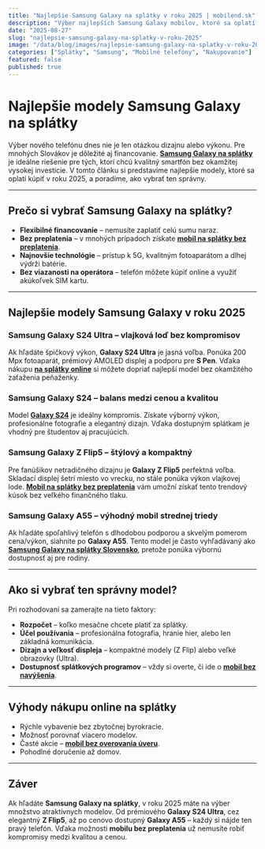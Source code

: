 ```yaml
---
title: "Najlepšie Samsung Galaxy na splátky v roku 2025 | mobilend.sk"
description: "Výber najlepších Samsung Galaxy mobilov, ktoré sa oplatí kúpiť na splátky v roku 2025."
date: "2025-08-27"
slug: "najlepsie-samsung-galaxy-na-splatky-v-roku-2025"
image: "/data/blog/images/najlepsie-samsung-galaxy-na-splatky-v-roku-2025.webp"
categories: ["Splátky", "Samsung", "Mobilné telefóny", "Nakupovanie"]
featured: false
published: true
---
```





# Najlepšie modely Samsung Galaxy na splátky  

Výber nového telefónu dnes nie je len otázkou dizajnu alebo výkonu. Pre mnohých Slovákov je dôležité aj financovanie. **[Samsung Galaxy na splátky](https://mobilend.sk/katalog)** je ideálne riešenie pre tých, ktorí chcú kvalitný smartfón bez okamžitej vysokej investície. V tomto článku si predstavíme najlepšie modely, ktoré sa oplatí kúpiť v roku 2025, a poradíme, ako vybrať ten správny.  

---

## Prečo si vybrať Samsung Galaxy na splátky?  

- **Flexibilné financovanie** – nemusíte zaplatiť celú sumu naraz.  
- **Bez preplatenia** – v mnohých prípadoch získate **[mobil na splátky bez preplatenia](https://mobilend.sk/katalog)**.  
- **Najnovšie technológie** – prístup k 5G, kvalitným fotoaparátom a dlhej výdrži batérie.  
- **Bez viazanosti na operátora** – telefón môžete kúpiť online a využiť akúkoľvek SIM kartu.  

---

## Najlepšie modely Samsung Galaxy v roku 2025  

### Samsung Galaxy S24 Ultra – vlajková loď bez kompromisov  
Ak hľadáte špičkový výkon, **Galaxy S24 Ultra** je jasná voľba. Ponúka 200 Mpx fotoaparát, prémiový AMOLED displej a podporu pre **S Pen**. Vďaka nákupu **[na splátky online](https://mobilend.sk/katalog/samsung-galaxy-s24-ultra-256gb-Titanium-Black)** si môžete dopriať najlepší model bez okamžitého zaťaženia peňaženky.  

### Samsung Galaxy S24 – balans medzi cenou a kvalitou  
Model **[Galaxy S24](https://mobilend.sk/katalog/samsung-galaxy-s24-128gb-Onyx-Black)** je ideálny kompromis. Získate výborný výkon, profesionálne fotografie a elegantný dizajn. Vďaka dostupným splátkam je vhodný pre študentov aj pracujúcich.  

### Samsung Galaxy Z Flip5 – štýlový a kompaktný  
Pre fanúšikov netradičného dizajnu je **Galaxy Z Flip5** perfektná voľba. Skladací displej šetrí miesto vo vrecku, no stále ponúka výkon vlajkovej lode. **[Mobil na splátky bez preplatenia](https://mobilend.sk/katalog)** vám umožní získať tento trendový kúsok bez veľkého finančného tlaku.  

### Samsung Galaxy A55 – výhodný mobil strednej triedy  
Ak hľadáte spoľahlivý telefón s dlhodobou podporou a skvelým pomerom cena/výkon, siahnite po **Galaxy A55**. Tento model je často vyhľadávaný ako **[Samsung Galaxy na splátky Slovensko](https://mobilend.sk/katalog)**, pretože ponúka výbornú dostupnosť aj pre rodiny.  

---

## Ako si vybrať ten správny model?  

Pri rozhodovaní sa zamerajte na tieto faktory:  

- **Rozpočet** – koľko mesačne chcete platiť za splátky.  
- **Účel používania** – profesionálna fotografia, hranie hier, alebo len základná komunikácia.  
- **Dizajn a veľkosť displeja** – kompaktné modely (Z Flip) alebo veľké obrazovky (Ultra).  
- **Dostupnosť splátkových programov** – vždy si overte, či ide o **[mobil bez navýšenia](https://mobilend.sk/katalog)**.  

---

## Výhody nákupu online na splátky  

- Rýchle vybavenie bez zbytočnej byrokracie.  
- Možnosť porovnať viacero modelov.  
- Časté akcie – **[mobil bez overovania úveru](https://mobilend.sk/)**.  
- Pohodlné doručenie až domov.  

---

## Záver  

Ak hľadáte **Samsung Galaxy na splátky**, v roku 2025 máte na výber množstvo atraktívnych modelov. Od prémiového **Galaxy S24 Ultra**, cez elegantný **Z Flip5**, až po cenovo dostupný **Galaxy A55** – každý si nájde ten pravý telefón. Vďaka možnosti **mobilu bez preplatenia** už nemusíte robiť kompromisy medzi kvalitou a cenou.  
